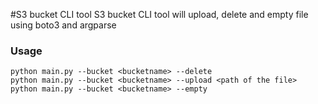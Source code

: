#S3 bucket CLI tool
S3 bucket CLI tool will upload, delete and empty file using boto3 and argparse


### Usage
```
python main.py --bucket <bucketname> --delete
python main.py --bucket <bucketname> --upload <path of the file>
python main.py --bucket <bucketname> --empty

```

